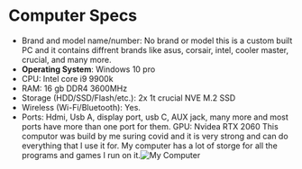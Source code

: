 # Computer Specs
* Brand and model name/number: No brand or model this is a custom built PC and it contains diffrent brands like asus, corsair, intel, cooler master, crucial, and many more.
* **Operating System**: Windows 10 pro
* CPU: Intel core i9 9900k
* RAM: 16 gb DDR4 3600MHz
* Storage (HDD/SSD/Flash/etc.): 2x 1t crucial NVE M.2 SSD 
* Wireless (Wi-Fi/Bluetooth): Yes.
* Ports: Hdmi, Usb A, display port, usb C, AUX jack, many more and most ports have more than one port for them.
GPU: Nvidea RTX 2060
This computor was build by me suring covid and it is very strong and can do everything that I use it for. My computer has a lot of storge for all the programs and games I run on it.![My Computer](![BFD3A6AC-C00F-4E24-B979-5602EA7E507D](https://user-images.githubusercontent.com/89731780/132344561-cb417099-e885-40b3-b31d-73a357882356.jpeg)
)
